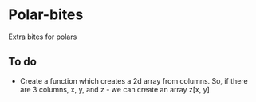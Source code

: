 # Polar-bites

Extra bites for polars

## To do

- Create a function which creates a 2d array from columns.
  So, if there are 3 columns, x, y, and z - we can create an array z[x, y]
